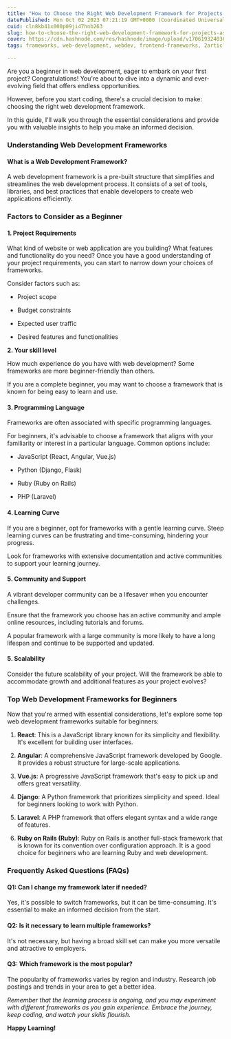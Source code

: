 ```yaml
---
title: "How to Choose the Right Web Development Framework for Projects as a Beginner"
datePublished: Mon Oct 02 2023 07:21:19 GMT+0000 (Coordinated Universal Time)
cuid: cln8kb41x000p09ji47hnb263
slug: how-to-choose-the-right-web-development-framework-for-projects-as-a-beginner
cover: https://cdn.hashnode.com/res/hashnode/image/upload/v1706193240361/a341215e-a05c-4719-8613-11e0bdd447b2.png
tags: frameworks, web-development, webdev, frontend-frameworks, 2articles1week

---
```


Are you a beginner in web development, eager to embark on your first project? Congratulations! You're about to dive into a dynamic and ever-evolving field that offers endless opportunities.

However, before you start coding, there's a crucial decision to make: choosing the right web development framework.

In this guide, I'll walk you through the essential considerations and provide you with valuable insights to help you make an informed decision.

### Understanding Web Development Frameworks

#### What is a Web Development Framework?

A web development framework is a pre-built structure that simplifies and streamlines the web development process. It consists of a set of tools, libraries, and best practices that enable developers to create web applications efficiently.

### Factors to Consider as a Beginner

#### 1\. Project Requirements

What kind of website or web application are you building? What features and functionality do you need? Once you have a good understanding of your project requirements, you can start to narrow down your choices of frameworks.

Consider factors such as:

* Project scope
    
* Budget constraints
    
* Expected user traffic
    
* Desired features and functionalities
    

**2\. Your skill level**

How much experience do you have with web development? Some frameworks are more beginner-friendly than others.

If you are a complete beginner, you may want to choose a framework that is known for being easy to learn and use.

#### 3\. Programming Language

Frameworks are often associated with specific programming languages.

For beginners, it's advisable to choose a framework that aligns with your familiarity or interest in a particular language. Common options include:

* JavaScript (React, Angular, Vue.js)
    
* Python (Django, Flask)
    
* Ruby (Ruby on Rails)
    
* PHP (Laravel)
    

#### 4\. Learning Curve

If you are a beginner, opt for frameworks with a gentle learning curve. Steep learning curves can be frustrating and time-consuming, hindering your progress.

Look for frameworks with extensive documentation and active communities to support your learning journey.

#### 5\. Community and Support

A vibrant developer community can be a lifesaver when you encounter challenges.

Ensure that the framework you choose has an active community and ample online resources, including tutorials and forums.

A popular framework with a large community is more likely to have a long lifespan and continue to be supported and updated.

#### 5\. Scalability

Consider the future scalability of your project. Will the framework be able to accommodate growth and additional features as your project evolves?

### Top Web Development Frameworks for Beginners

Now that you're armed with essential considerations, let's explore some top web development frameworks suitable for beginners:

1. **React**: This is a JavaScript library known for its simplicity and flexibility. It's excellent for building user interfaces.
    
2. **Angular**: A comprehensive JavaScript framework developed by Google. It provides a robust structure for large-scale applications.
    
3. **Vue.js**: A progressive JavaScript framework that's easy to pick up and offers great versatility.
    
4. **Django**: A Python framework that prioritizes simplicity and speed. Ideal for beginners looking to work with Python.
    
5. **Laravel**: A PHP framework that offers elegant syntax and a wide range of features.
    
6. **Ruby on Rails (Ruby)**: Ruby on Rails is another full-stack framework that is known for its convention over configuration approach. It is a good choice for beginners who are learning Ruby and web development.
    

### Frequently Asked Questions (FAQs)

#### Q1: Can I change my framework later if needed?

Yes, it's possible to switch frameworks, but it can be time-consuming. It's essential to make an informed decision from the start.

#### Q2: Is it necessary to learn multiple frameworks?

It's not necessary, but having a broad skill set can make you more versatile and attractive to employers.

#### Q3: Which framework is the most popular?

The popularity of frameworks varies by region and industry. Research job postings and trends in your area to get a better idea.

*Remember that the learning process is ongoing, and you may experiment with different frameworks as you gain experience. Embrace the journey, keep coding, and watch your skills flourish.*

**Happy Learning!**